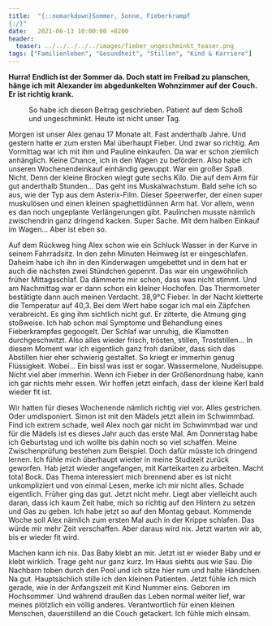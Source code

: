 ```yaml
---
title:  "{::nomarkdown}Sommer, Sonne, Fieberkrampf
{:/}"
date:   2021-06-13 10:00:00 +0200
header:
  teaser: ../../../../../images/fieber_ungeschminkt_teaser.png
tags: ["Familienleben", "Gesundheit", "Stillen", "Kind & Karriere"]
---
```


**Hurra! Endlich ist der Sommer da. Doch statt im Freibad zu planschen, hänge ich mit Alexander im abgedunkelten Wohnzimmer auf der Couch. Er ist richtig krank.**

<figure>
  <img src="../../../../../images/fieberungeschminkt.png" alt="">
  <figcaption>So habe ich diesen Beitrag geschrieben. Patient auf dem Schoß und ungeschminkt. Heute ist nicht unser Tag.</figcaption>
</figure> 

Morgen ist unser Alex genau 17 Monate alt. Fast anderthalb Jahre. Und gestern hatte er zum ersten Mal überhaupt Fieber. Und zwar so richtig. Am Vormittag war ich mit ihm und Pauline einkaufen. Da war er schon ziemlich anhänglich. Keine Chance, ich in den Wagen zu befördern. Also habe ich unseren Wochenendeinkauf einhändig gewuppt. War ein großer Spaß. Nicht. Denn der kleine Brocken wiegt gute sechs Kilo. Die auf dem Arm für gut anderthalb Stunden… Das geht ins Muskalwachstum. Bald sehe ich so aus, wie der Typ aus dem Asterix-Film. Dieser Speerwerfer, der einen super muskulösen und einen kleinen spaghettidünnen Arm hat. Vor allem, wenn es dan noch ungeplante Verlängerungen gibt. Paulinchen musste nämlich zwischendrin ganz dringend kacken. Super Sache. Mit dem halben Einkauf im Wagen… Aber ist eben so. 

Auf dem Rückweg hing Alex schon wie ein Schluck Wasser in der Kurve in seinem Fahrradsitz. In den zehn Minuten Heimweg ist er eingeschlafen. Daheim habe ich ihn in den Kinderwagen umgebettet und in dem hat er auch die nächsten zwei Stündchen gepennt. Das war ein ungewöhnlich früher Mittagsschlaf. Da dämmerte mir schon, dass was nicht stimmt. Und am Nachmittag war er dann schon ein kleiner Hochofen. Das Thermometer bestätigte dann auch meinen Verdacht. 38,9°C Fieber. In der Nacht kletterte die Temperatur auf 40,3. Bei dem Wert habe sogar ich mal ein Zäpfchen verabreicht. Es ging ihm sichtlich nicht gut. Er zitterte, die Atmung ging stoßweise. Ich hab schon mal Symptome und Behandlung eines Fieberkrampfes gegoogelt. Der Schlaf war unruhig, die Klamotten durchgeschwitzt. Also alles wieder frisch, trösten, stillen, Troststillen… In diesem Moment war ich eigentlich ganz froh darüber, dass sich das Abstillen hier eher schwierig gestaltet. So kriegt er immerhin genug Flüssigkeit. Wobei… Ein bissl was isst er sogar. Wassermelone, Nudelsuppe. Nicht viel aber immerhin. Wenn ich Fieber in der Größenordnung habe, kann ich gar nichts mehr essen. Wir hoffen jetzt einfach, dass der kleine Kerl bald wieder fit ist.

Wir hatten für dieses Wochenende nämlich richtig viel vor. Alles gestrichen. Oder umdisponiert. Simon ist mit den Mädels jetzt allein im Schwimmbad. Find ich extrem schade, weil Alex noch gar nicht im Schwimmbad war und für die Mädels ist es dieses Jahr auch das erste Mal. Am Donnerstag habe ich Geburtstag und ich wollte bis dahin noch so viel schaffen. Meine Zwischenprüfung bestehen zum Beispiel. Doch dafür müsste ich dringend lernen. Ich fühle mich überhaupt wieder in meine Studizeit zurück geworfen. Hab jetzt wieder angefangen, mit Karteikarten zu arbeiten. Macht total Bock. Das Thema interessiert mich brennend aber es ist nicht unkompliziert und von einmal Lesen, merke ich mir nicht alles. Schade eigentlich. Früher ging das gut. Jetzt nicht mehr. Liegt aber vielleicht auch daran, dass ich kaum Zeit habe, mich so richtig auf den Hintern zu setzen und Gas zu geben. Ich habe jetzt so auf den Montag gebaut. Kommende Woche soll Alex nämlich zum ersten Mal auch in der Krippe schlafen. Das würde mir mehr Zeit verschaffen. Aber daraus wird nix. Jetzt warten wir ab, bis er wieder fit wird. 

Machen kann ich nix. Das Baby klebt an mir. Jetzt ist er wieder Baby und er klebt wirklich. Trage geht nur ganz kurz. Im Haus siehts aus wie Sau. Die Nachbarn toben durch den Pool und ich sitze hier rum und halte Händchen. Na gut. Hauptsächlich stille ich den kleinen Patienten. Jetzt fühle ich mich gerade, wie in der Anfangszeit mit Kind Nummer eins. Geboren im Hochsommer. Und während draußen das Leben normal weiter lief, war meines plötzlich ein völlig anderes. Verantwortlich für einen kleinen Menschen, dauerstillend an die Couch getackert. Ich fühle mich einsam. 



 






 






 


 
 






















 








 

   



















  












 






 





  


  






					 


 
 








